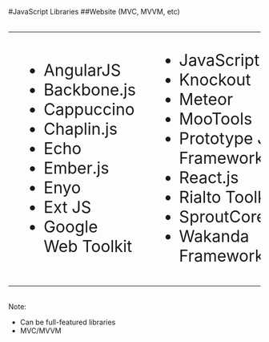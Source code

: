 #JavaScript Libraries
##Website (MVC, MVVM, etc)

<table style="font-size: 32px;">
    <tr>
        <td>
            <ul>
                <li>AngularJS</li>
                <li>Backbone.js</li>
                <li>Cappuccino</li>
                <li>Chaplin.js</li>
                <li>Echo</li>
                <li>Ember.js</li>
                <li>Enyo</li>
                <li>Ext JS</li>
                <li>Google Web Toolkit</li>
            </ul>
        </td>
        <td>
            <ul>
                <li>JavaScriptMVC</li>
                <li>Knockout</li>
                <li>Meteor</li>
                <li>MooTools</li>
                <li>Prototype JS Framework</li>
                <li>React.js</li>
                <li>Rialto Toolkit</li>
                <li>SproutCore</li>
                <li>Wakanda Framework</li>
            </ul>
        </td>
    </tr>
</table>

Note:
+ Can be full-featured libraries
+ MVC/MVVM